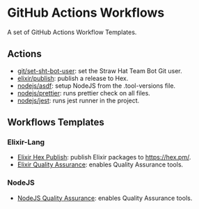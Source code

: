 # GitHub Actions Workflows

A set of GitHub Actions Workflow Templates.

## Actions

- [git/set-sht-bot-user](git/set-sht-bot-user/README.md): set the Straw Hat Team Bot Git user.
- [elixir/publish](./elixir/publish/README.md): publish a release to Hex.
- [nodejs/asdf](nodejs/asdf/README.md): setup NodeJS from the .tool-versions file.
- [nodejs/prettier](./nodejs/prettier/README.md): runs prettier check on all files.
- [nodejs/jest](./nodejs/jest/README.md): runs jest runner in the project.

## Workflows Templates

### Elixir-Lang

- [Elixir Hex Publish](.github/workflows/elixir-hex-publish.md): publish Elixir packages to https://hex.pm/.
- [Elixir Quality Assurance](.github/workflows/elixir-quality-assurance.md): enables Quality Assurance tools.

### NodeJS

- [NodeJS Quality Assurance](.github/workflows/nodejs-quality-assurance.md): enables Quality Assurance tools.
